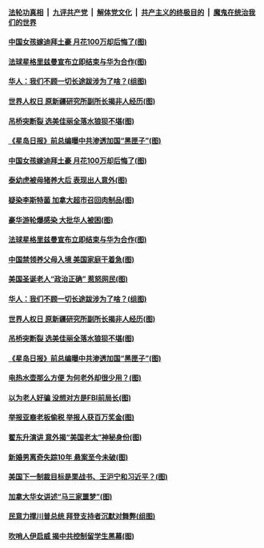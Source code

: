 

####  [法轮功真相](../../../../basic/blob/master/README.md?t=12120902) &nbsp;|&nbsp; [九评共产党](../../../../9ping.md/blob/master/README.md?t=12120902) &nbsp;|&nbsp; [解体党文化](../../../../jtdwh.md/blob/master/README.md?t=12120902)  &nbsp;|&nbsp; [共产主义的终极目的](../../../../gczydzjmd.md/blob/master/README.md?t=12120902) &nbsp;|&nbsp; [魔鬼在统治我们的世界](../../../../mgztzwmdsj.md/blob/master/README.md?t=12120902) 

#### [中国女孩嫁迪拜土豪 月花100万却后悔了(图)](../pages/p3/955513.md?t=12120902) 

#### [法球星格里兹曼宣布立即结束与华为合作(图)](../pages/p3/955403.md?t=12120902) 

#### [华人：我们不顾一切长途跋涉为了啥？(组图)](../pages/p3/955365.md?t=12120902) 

#### [世界人权日 原新疆研究所副所长揭非人经历(图)](../pages/p3/955343.md?t=12120902) 

#### [吊桥突断裂 选美佳丽全落水狼狈不堪(图)](../pages/p3/955355.md?t=12120902) 

#### [《星岛日报》前总编曝中共渗透加国“黑匣子”(图)](../pages/p3/955307.md?t=12120902) 

#### [中国女孩嫁迪拜土豪 月花100万却后悔了(图)](../pages/p3/955513.md?t=12120902) 

#### [泰幼虎被母猪养大后 表现出人意外(图)](../pages/p3/955493.md?t=12120902) 

#### [疑染李斯特菌 加拿大超市召回肉制品(图)](../pages/p3/955434.md?t=12120902) 

#### [豪华游轮爆感染 大批华人被困(图)](../pages/p3/955407.md?t=12120902) 

#### [法球星格里兹曼宣布立即结束与华为合作(图)](../pages/p3/955403.md?t=12120902) 

#### [中国禁领养父母入境 美国家庭干着急(图)](../pages/p3/955404.md?t=12120902) 

#### [美国圣诞老人“政治正确” 惹怒网民(图)](../pages/p3/955378.md?t=12120902) 

#### [华人：我们不顾一切长途跋涉为了啥？(组图)](../pages/p3/955365.md?t=12120902) 

#### [世界人权日 原新疆研究所副所长揭非人经历(图)](../pages/p3/955343.md?t=12120902) 

#### [吊桥突断裂 选美佳丽全落水狼狈不堪(图)](../pages/p3/955355.md?t=12120902) 

#### [《星岛日报》前总编曝中共渗透加国“黑匣子”(图)](../pages/p3/955307.md?t=12120902) 

#### [电热水壶那么方便 为何老外却很少用？(图)](../pages/p3/955289.md?t=12120902) 

#### [以为老人好骗 没想对方是FBI前局长(图)](../pages/p3/955287.md?t=12120902) 

#### [举报亚裔老板偷税 举报人获百万奖金(图)](../pages/p3/955271.md?t=12120902) 

#### [翟东升演讲 意外揭“美国老太”神秘身份(图)](../pages/p3/955259.md?t=12120902) 

#### [新婚男离奇失踪10年 悬案至今未破(图)](../pages/p3/955160.md?t=12120902) 

#### [美国下一制裁目标是栗战书、王沪宁和习近平？(图)](../pages/p3/955183.md?t=12120902) 

#### [加拿大华女讲述“马三家噩梦”(图)](../pages/p3/955140.md?t=12120902) 

#### [民意力撑川普总统 拜登支持者沉默对舞弊(组图)](../pages/p3/955190.md?t=12120902) 

#### [吹哨人伊启威 揭中共控制留学生黑幕(图)](../pages/p3/955181.md?t=12120902) 

